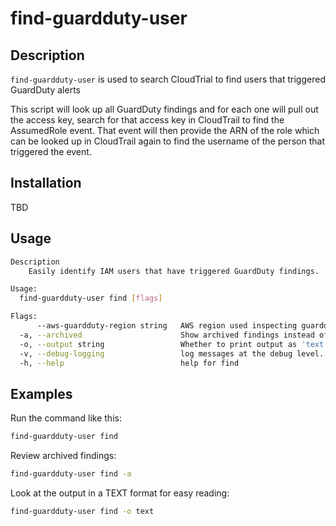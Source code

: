 # find-guardduty-user

## Description

`find-guardduty-user` is used to search CloudTrial to find users that triggered GuardDuty alerts

This script will look up all GuardDuty findings and for each one will
pull out the access key, search for that access key in CloudTrail to find
the AssumedRole event.  That event will then provide the ARN of the role
which can be looked up in CloudTrail again to find the username of the
person that triggered the event.

## Installation

TBD

## Usage

```sh
Description
    Easily identify IAM users that have triggered GuardDuty findings.

Usage:
  find-guardduty-user find [flags]

Flags:
      --aws-guardduty-region string   AWS region used inspecting guardduty (default "us-west-2")
  -a, --archived                      Show archived findings instead of current findings
  -o, --output string                 Whether to print output as 'text' or 'json' (default "json")
  -v, --debug-logging                 log messages at the debug level.
  -h, --help                          help for find
```

## Examples

Run the command like this:

```sh
find-guardduty-user find
```

Review archived findings:

```sh
find-guardduty-user find -a
```

Look at the output in a TEXT format for easy reading:

```sh
find-guardduty-user find -o text
```
